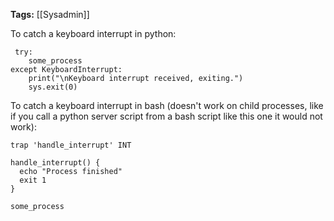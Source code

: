 **Tags:** [[Sysadmin]]

To catch a keyboard interrupt in python:
```
 try:
    some_process
except KeyboardInterrupt:
    print("\nKeyboard interrupt received, exiting.")
    sys.exit(0)
```

To catch a keyboard interrupt in bash (doesn't work on child processes, like if you call a python server script from a bash script like this one it would not work):
```
trap 'handle_interrupt' INT

handle_interrupt() {
  echo "Process finished"
  exit 1
}

some_process
```